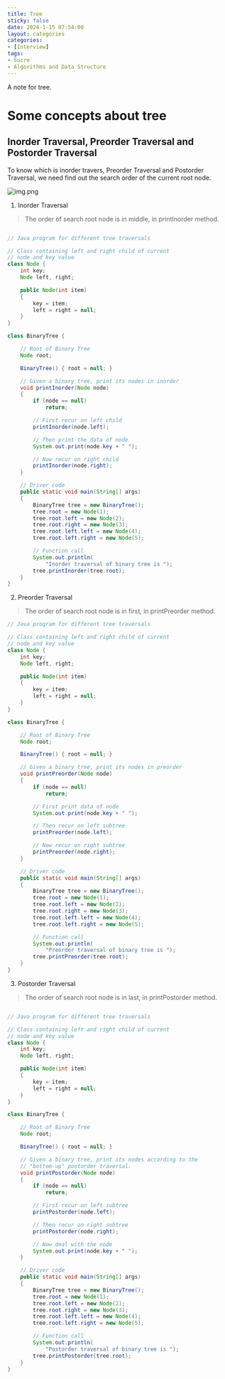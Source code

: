 ```yaml
---
title: Tree
sticky: false
date: 2024-1-15 07:54:00
layout: categories
categories:
- [Interview]
tags:
- Sucre
- Algorithms and Data Structure
---
```



<!-- more -->

A note for tree.


# Some concepts about tree

## Inorder Traversal, Preorder Traversal and Postorder Traversal
To know which is inorder travers, Preorder Traversal and Postorder Traversal, we need find out the search order of the current root node.

![img.png](/assets/blog/img3.png)

1. Inorder Traversal
> The order of search root node is in middle, in printInorder method. 

```` Java

// Java program for different tree traversals

// Class containing left and right child of current
// node and key value
class Node {
	int key;
	Node left, right;

	public Node(int item)
	{
		key = item;
		left = right = null;
	}
}

class BinaryTree {

	// Root of Binary Tree
	Node root;

	BinaryTree() { root = null; }

	// Given a binary tree, print its nodes in inorder
	void printInorder(Node node)
	{
		if (node == null)
			return;

		// First recur on left child
		printInorder(node.left);

		// Then print the data of node
		System.out.print(node.key + " ");

		// Now recur on right child
		printInorder(node.right);
	}

	// Driver code
	public static void main(String[] args)
	{
		BinaryTree tree = new BinaryTree();
		tree.root = new Node(1);
		tree.root.left = new Node(2);
		tree.root.right = new Node(3);
		tree.root.left.left = new Node(4);
		tree.root.left.right = new Node(5);

		// Function call
		System.out.println(
			"Inorder traversal of binary tree is ");
		tree.printInorder(tree.root);
	}
}

````


2. Preorder Traversal
> The order of search root node is in first, in printPreorder method. 
```Java
// Java program for different tree traversals

// Class containing left and right child of current
// node and key value
class Node {
	int key;
	Node left, right;

	public Node(int item)
	{
		key = item;
		left = right = null;
	}
}

class BinaryTree {

	// Root of Binary Tree
	Node root;

	BinaryTree() { root = null; }

	// Given a binary tree, print its nodes in preorder
	void printPreorder(Node node)
	{
		if (node == null)
			return;

		// First print data of node
		System.out.print(node.key + " ");

		// Then recur on left subtree
		printPreorder(node.left);

		// Now recur on right subtree
		printPreorder(node.right);
	}

	// Driver code
	public static void main(String[] args)
	{
		BinaryTree tree = new BinaryTree();
		tree.root = new Node(1);
		tree.root.left = new Node(2);
		tree.root.right = new Node(3);
		tree.root.left.left = new Node(4);
		tree.root.left.right = new Node(5);

		// Function call
		System.out.println(
			"Preorder traversal of binary tree is ");
		tree.printPreorder(tree.root);
	}
}

```



3. Postorder Traversal
> The order of search root node is in last, in printPostorder method.
```Java

// Java program for different tree traversals

// Class containing left and right child of current
// node and key value
class Node {
	int key;
	Node left, right;

	public Node(int item)
	{
		key = item;
		left = right = null;
	}
}

class BinaryTree {

	// Root of Binary Tree
	Node root;

	BinaryTree() { root = null; }

	// Given a binary tree, print its nodes according to the
	// "bottom-up" postorder traversal.
	void printPostorder(Node node)
	{
		if (node == null)
			return;

		// First recur on left subtree
		printPostorder(node.left);

		// Then recur on right subtree
		printPostorder(node.right);

		// Now deal with the node
		System.out.print(node.key + " ");
	}

	// Driver code
	public static void main(String[] args)
	{
		BinaryTree tree = new BinaryTree();
		tree.root = new Node(1);
		tree.root.left = new Node(2);
		tree.root.right = new Node(3);
		tree.root.left.left = new Node(4);
		tree.root.left.right = new Node(5);

		// Function call
		System.out.println(
			"Postorder traversal of binary tree is ");
		tree.printPostorder(tree.root);
	}
}

```

